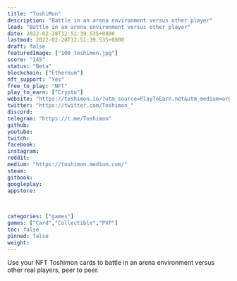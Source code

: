 ```yaml
---
title: "ToshiMon"
description: "Battle in an arena environment versus other player"
lead: "Battle in an arena environment versus other player"
date: 2022-02-28T12:51:39.535+0800
lastmod: 2022-02-28T12:51:39.535+0800
draft: false
featuredImage: ["100_toshimon.jpg"]
score: "145"
status: "Beta"
blockchain: ["Ethereum"]
nft_support: "Yes"
free_to_play: "NFT"
play_to_earn: ["Crypto"]
website: "https://toshimon.io/?utm_source=PlayToEarn.net&utm_medium=organic&utm_campaign=gamepage"
twitter: "https://twitter.com/Toshimon_"
discord: 
telegram: "https://t.me/Toshimon"
github: 
youtube: 
twitch: 
facebook: 
instagram: 
reddit: 
medium: "https://toshimon.medium.com/"
steam: 
gitbook: 
googleplay: 
appstore: 

  
    
categories: ["games"]
games: ["Card","Collectible","PVP"]
toc: false
pinned: false
weight: 
---
```

Use your NFT Toshimon cards to battle in an arena environment versus other real players, peer to peer.